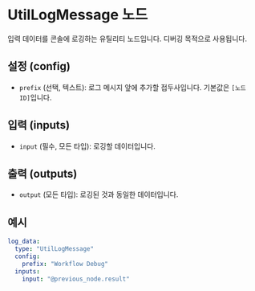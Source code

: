 # UtilLogMessage 노드

입력 데이터를 콘솔에 로깅하는 유틸리티 노드입니다. 디버깅 목적으로 사용됩니다.

## 설정 (config)

*   `prefix` (선택, 텍스트): 로그 메시지 앞에 추가할 접두사입니다. 기본값은 `[노드 ID]`입니다.

## 입력 (inputs)

*   `input` (필수, 모든 타입): 로깅할 데이터입니다.

## 출력 (outputs)

*   `output` (모든 타입): 로깅된 것과 동일한 데이터입니다.

## 예시

```yaml
log_data:
  type: "UtilLogMessage"
  config:
    prefix: "Workflow Debug"
  inputs:
    input: "@previous_node.result"
```
